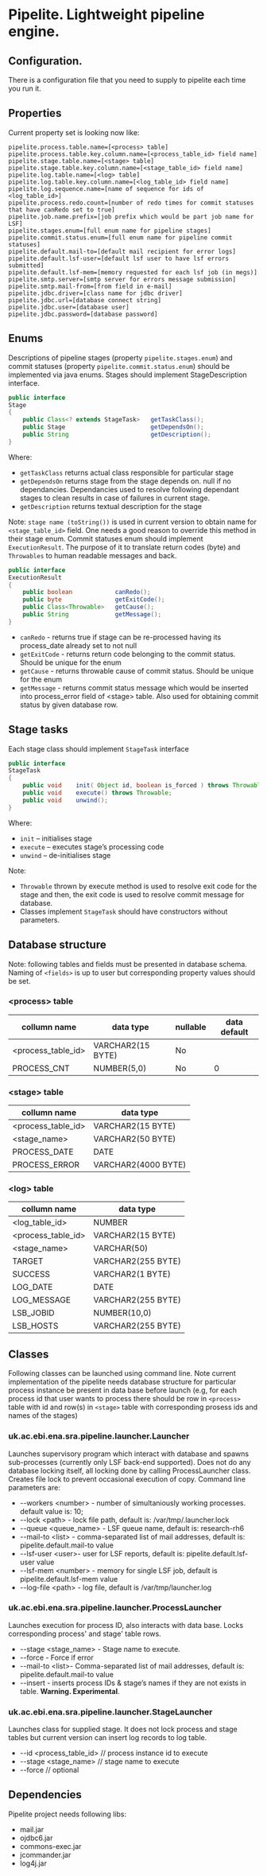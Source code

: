 # Pipelite. Lightweight pipeline engine.


## Configuration.

There is a configuration file that you need to supply to pipelite each time you run it.


## Properties

Current property set is looking now like:

```
pipelite.process.table.name=[<process> table]
pipelite.process.table.key.column.name=[<process_table_id> field name]
pipelite.stage.table.name=[<stage> table]
pipelite.stage.table.key.column.name=[<stage_table_id> field name]
pipelite.log.table.name=[<log> table]
pipelite.log.table.key.column.name=[<log_table_id> field name]
pipelite.log.sequence.name=[name of sequence for ids of <log_table_id>]
pipelite.process.redo.count=[number of redo times for commit statuses that have canRedo set to true]
pipelite.job.name.prefix=[job prefix which would be part job name for LSF]
pipelite.stages.enum=[full enum name for pipeline stages]
pipelite.commit.status.enum=[full enum name for pipeline commit statuses]
pipelite.default.mail-to=[default mail recipient for error logs]
pipelite.default.lsf-user=[default lsf user to have lsf errors submitted]
pipelite.default.lsf-mem=[memory requested for each lsf job (in megs)]
pipelite.smtp.server=[smtp server for errors message submission]
pipelite.smtp.mail-from=[from field in e-mail]
pipelite.jdbc.driver=[class name for jdbc driver]
pipelite.jdbc.url=[database connect string]
pipelite.jdbc.user=[database user]
pipelite.jdbc.password=[database password]
```

## Enums

Descriptions of pipeline stages (property `pipelite.stages.enum`) and commit statuses (property `pipelite.commit.status.enum`) should be implemented via java enums.
Stages should implement StageDescription interface.

```java
public interface
Stage
{
    public Class<? extends StageTask>   getTaskClass();
    public Stage                        getDependsOn();
    public String                       getDescription();
}
```

Where:
*	`getTaskClass` returns actual class responsible for particular stage
*	`getDependsOn` returns stage from the stage depends on. null if no dependancies. Dependancies used to resolve following dependant stages to clean results in case of failures in current stage.
*	`getDescription` returns textual description for the stage

Note: `stage name (toString())` is used in current version to obtain name for `<stage_table_id>` field. One  needs a good reason to override this method in  their stage enum.
Commit statuses enum should implement `ExecutionResult`. The purpose of it to translate return codes (byte) and `Throwables` to human readable messages and back.

```java
public interface
ExecutionResult
{
    public boolean            canRedo();
    public byte               getExitCode();
    public Class<Throwable>   getCause();
    public String             getMessage();
}
```

*	`canRedo` - returns true if stage can be re-processed having its process_date already set to not null
*	`getExitCode` - returns return code belonging to the commit status. Should be unique for the enum
*	`getCause` - returns throwable cause of commit status. Should be unique for the enum
*	`getMessage` - returns commit status message which would be inserted into process_error field of \<stage> table. Also used for obtaining commit status by given database row.


## Stage tasks
Each stage class should implement `StageTask` interface

```java
public interface
StageTask
{
	public void    init( Object id, boolean is_forced ) throws Throwable;
	public void    execute() throws Throwable;
	public void    unwind();
}
```

Where:
* `init` – initialises stage
*	`execute` – executes stage’s processing code
*	`unwind` – de-initialises stage

Note:
*	`Throwable` thrown by execute method is used to resolve exit code for the stage and then, the exit code is used to resolve commit message for database.
*	Classes implement `StageTask` should have constructors without parameters.


## Database structure

Note: following tables and fields must be presented in database schema. Naming of `<fields>` is up to user but corresponding property values should be set.

### \<process> table

collumn name | data type | nullable | data default
--- | --- | --- | ---
<process_table_id> | VARCHAR2(15 BYTE) | No |
PROCESS_CNT | NUMBER(5,0) | No | 0

### \<stage> table

collumn name | data type
--- | ---
<process_table_id> | VARCHAR2(15 BYTE)
<stage_name> | VARCHAR2(50 BYTE)
PROCESS_DATE | DATE
PROCESS_ERROR | VARCHAR2(4000 BYTE)

### \<log> table

collumn name | data type
--- | ---
<log_table_id> | NUMBER
<process_table_id> | VARCHAR2(15 BYTE)
<stage_name> | VARCHAR(50)
TARGET | VARCHAR2(255 BYTE)
SUCCESS | VARCHAR2(1 BYTE)
LOG_DATE | DATE
LOG_MESSAGE | VARCHAR2(255 BYTE)
LSB_JOBID | NUMBER(10,0)
LSB_HOSTS | VARCHAR2(255 BYTE)


## Classes

Following classes can be launched using command line. Note current implementation of the pipelite needs database structure for particular process instance be  present in data base before launch (e.g, for each process id that user wants to process there should be row in `<process>` table with id and row(s) in `<stage>` table with corresponding prosess ids and names of the stages)

### uk.ac.ebi.ena.sra.pipeline.launcher.Launcher
Launches supervisory program which interact with database and spawns sub-processes  (currently only LSF back-end supported). Does not do any database locking itself, all locking done by calling ProcessLauncher class. Creates file lock to prevent occasional execution of copy.
Command line parameters are:
*	--workers \<number> - number of simultaniously working processes. default value is: 10;
*	--lock \<path> - lock file path, default is: /var/tmp/.launcher.lock
*	--queue \<queue_name> - LSF queue name, default is: research-rh6
*	--mail-to \<list> - comma-separated list of mail addresses, default is: pipelite.default.mail-to value
*	--lsf-user \<user>- user for LSF reports, default is: pipelite.default.lsf-user value
*	--lsf-mem \<number> - memory for single LSF job, default is pipelite.default.lsf-mem value
*	--log-file \<path> - log file, default is /var/tmp/launcher.log

### uk.ac.ebi.ena.sra.pipeline.launcher.ProcessLauncher
Launches execution for process ID, also interacts with data base. Locks corresponding process' and stage' table rows.

*	--stage \<stage_name> - Stage name to execute.
*	--force - Force if error
*	--mail-to \<list>- Comma-separated list of mail addresses, default is: pipelite.default.mail-to value
*	--insert  - inserts process IDs & stage’s names if they are not exists in table. **Warning. Experimental**.

### uk.ac.ebi.ena.sra.pipeline.launcher.StageLauncher
Launches class for supplied stage. It does not lock process and stage tables but current version can insert log records to log table.
*	--id  \<process_table_id> // process instance id to execute
*	--stage \<stage_name> // stage name to execute
*	--force // optional


## Dependencies

Pipelite project needs following libs:
*	mail.jar
*	ojdbc6.jar
*	commons-exec.jar
*	jcommander.jar
*	log4j.jar
